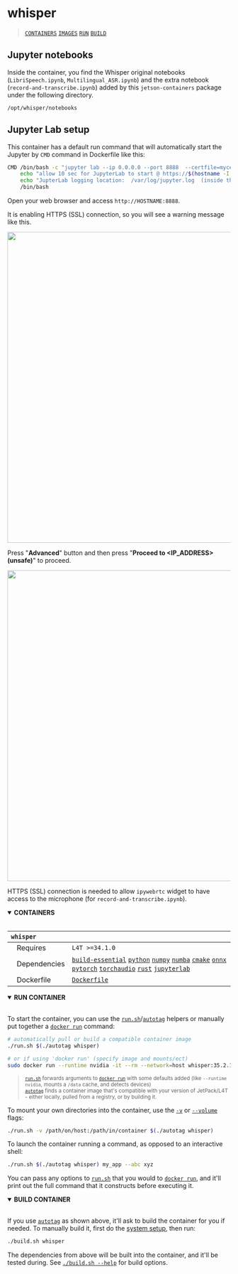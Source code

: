 # whisper

> [`CONTAINERS`](#user-content-containers) [`IMAGES`](#user-content-images) [`RUN`](#user-content-run) [`BUILD`](#user-content-build)


## Jupyter notebooks

Inside the container, you find the Whisper original notebooks (`LibriSpeech.ipynb`, `Multilingual_ASR.ipynb`) and the extra notebook (`record-and-transcribe.ipynb`) added by this `jetson-containers` package under the following directory.

`/opt/whisper/notebooks`

## Jupyter Lab setup

This container has a default run command that will automatically start the Jupyter by `CMD` command in Dockerfile like this:

```bash
CMD /bin/bash -c "jupyter lab --ip 0.0.0.0 --port 8888  --certfile=mycert.pem --keyfile mykey.key --allow-root &> /var/log/jupyter.log" & \
	echo "allow 10 sec for JupyterLab to start @ https://$(hostname -I | cut -d' ' -f1):8888 (password nvidia)" && \
	echo "JupterLab logging location:  /var/log/jupyter.log  (inside the container)" && \
	/bin/bash
```

Open your web browser and access `http://HOSTNAME:8888`.

It is enabling HTTPS (SSL) connection, so you will see a warning message like this.

<img src="https://raw.githubusercontent.com/dusty-nv/jetson-containers/docs/docs/images/chrome_ssl_cert.png" width="700px">

Press "**Advanced**" button and then press "**Proceed to <IP_ADDRESS> (unsafe)**" to proceed.

<img src="https://raw.githubusercontent.com/dusty-nv/jetson-containers/docs/docs/images/chrome_ssl_advanced.png" width="700px">

HTTPS (SSL) connection is needed to allow `ipywebrtc` widget to have access to the microphone (for `record-and-transcribe.ipynb`).

<details open>
<summary><b><a id="containers">CONTAINERS</a></b></summary>
<br>

| **`whisper`** | |
| :-- | :-- |
| &nbsp;&nbsp;&nbsp;Requires | `L4T >=34.1.0` |
| &nbsp;&nbsp;&nbsp;Dependencies | [`build-essential`](/packages/build-essential) [`python`](/packages/python) [`numpy`](/packages/numpy) [`numba`](/packages/numba) [`cmake`](/packages/cmake/cmake_pip) [`onnx`](/packages/onnx) [`pytorch`](/packages/pytorch) [`torchaudio`](/packages/pytorch/torchaudio) [`rust`](/packages/rust) [`jupyterlab`](/packages/jupyterlab) |
| &nbsp;&nbsp;&nbsp;Dockerfile | [`Dockerfile`](Dockerfile) |

</details>

<details open>
<summary><b><a id="run">RUN CONTAINER</a></b></summary>
<br>

To start the container, you can use the [`run.sh`](/docs/run.md)/[`autotag`](/docs/run.md#autotag) helpers or manually put together a [`docker run`](https://docs.docker.com/engine/reference/commandline/run/) command:
```bash
# automatically pull or build a compatible container image
./run.sh $(./autotag whisper)

# or if using 'docker run' (specify image and mounts/ect)
sudo docker run --runtime nvidia -it --rm --network=host whisper:35.2.1

```
> <sup>[`run.sh`](/docs/run.md) forwards arguments to [`docker run`](https://docs.docker.com/engine/reference/commandline/run/) with some defaults added (like `--runtime nvidia`, mounts a `/data` cache, and detects devices)</sup><br>
> <sup>[`autotag`](/docs/run.md#autotag) finds a container image that's compatible with your version of JetPack/L4T - either locally, pulled from a registry, or by building it.</sup>

To mount your own directories into the container, use the [`-v`](https://docs.docker.com/engine/reference/commandline/run/#volume) or [`--volume`](https://docs.docker.com/engine/reference/commandline/run/#volume) flags:
```bash
./run.sh -v /path/on/host:/path/in/container $(./autotag whisper)
```
To launch the container running a command, as opposed to an interactive shell:
```bash
./run.sh $(./autotag whisper) my_app --abc xyz
```
You can pass any options to [`run.sh`](/docs/run.md) that you would to [`docker run`](https://docs.docker.com/engine/reference/commandline/run/), and it'll print out the full command that it constructs before executing it.
</details>
<details open>
<summary><b><a id="build">BUILD CONTAINER</b></summary>
<br>

If you use [`autotag`](/docs/run.md#autotag) as shown above, it'll ask to build the container for you if needed.  To manually build it, first do the [system setup](/docs/setup.md), then run:
```bash
./build.sh whisper
```
The dependencies from above will be built into the container, and it'll be tested during.  See [`./build.sh --help`](/jetson_containers/build.py) for build options.
</details>
